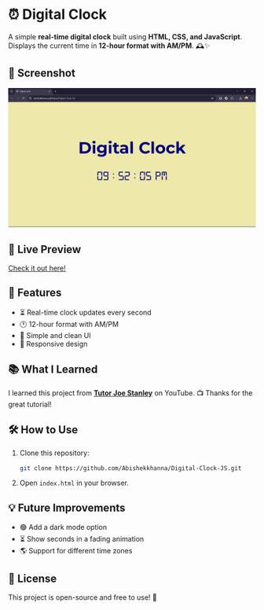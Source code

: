 # ⏰ Digital Clock

A simple **real-time digital clock** built using **HTML, CSS, and JavaScript**. Displays the current time in **12-hour format with AM/PM**. 🕰️✨

## 📸 Screenshot
![Digital Clock Screenshot](https://github.com/Abishekkhanna/Digital-Clock-JS/blob/main/Screenshot%20(108).png)

## 🔗 Live Preview
[Check it out here!](https://abishekkhanna.github.io/Digital-Clock-JS/)

## 🚀 Features
- ⏳ Real-time clock updates every second
- 🕐 12-hour format with AM/PM
- 🎨 Simple and clean UI
- 📱 Responsive design

## 📚 What I Learned
I learned this project from **[Tutor Joe Stanley](https://www.youtube.com/@tutorjoes)** on YouTube. 📺 Thanks for the great tutorial!

## 🛠️ How to Use
1. Clone this repository:
   ```bash
   git clone https://github.com/Abishekkhanna/Digital-Clock-JS.git
   ```
2. Open `index.html` in your browser.

## 💡 Future Improvements
- 🟢 Add a dark mode option
- ⏳ Show seconds in a fading animation
- 🌎 Support for different time zones

## 📜 License
This project is open-source and free to use! 🚀


